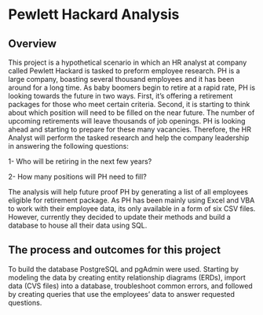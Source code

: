 # **Pewlett Hackard Analysis**

## **Overview**

This project is a hypothetical scenario in which an HR analyst at company called Pewlett Hackard is tasked to preform employee research. PH is a large company, boasting several thousand employees and it has been around for a long time. As baby boomers begin to retire at a rapid rate, PH is looking towards the future in two ways. First, it’s offering a retirement packages for those who meet certain criteria. Second, it is starting to think about which position will need to be filled on the near future. The number of upcoming retirements will leave thousands of job openings. PH is looking ahead and starting to prepare for these many vacancies. Therefore, the HR Analyst will perform the tasked research and help the company leadership in answering the following questions:
 
1-	Who will be retiring in the next few years?

2-	How many positions will PH need to fill?

The analysis will help future proof PH by generating a list of all employees eligible for retirement package. As PH has been mainly using Excel and VBA to work with their employee data, its only available in a form of six CSV files. However, currently they decided to update their methods and build a database to house all their data using SQL.  


## The process and outcomes for this project

To build the database PostgreSQL and pgAdmin were used. Starting by modeling the data by creating entity relationship diagrams (ERDs), import data (CVS files) into a database, troubleshoot common errors, and followed by creating queries that use the employees’ data to answer requested questions. 
